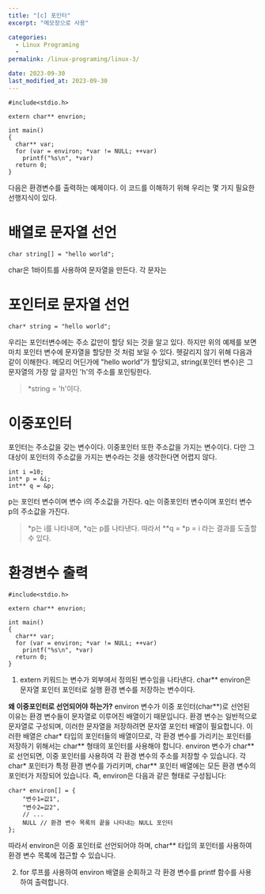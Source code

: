 ```yaml
---
title: "[c] 포인터"
excerpt: "메모장으로 사용"

categories:
  - Linux Programing
  - 
permalink: /linux-programing/linux-3/

date: 2023-09-30
last_modified_at: 2023-09-30
---
```


```
#include<stdio.h>

extern char** envrion;

int main()
{
  char** var;
  for (var = environ; *var != NULL; ++var)
    printf("%s\n", *var)
  return 0;
}
```
다음은 환경변수를 출력하는 예제이다.
이 코드를 이해하기 위해 우리는 몇 가지 필요한 선행지식이 있다.

# 배열로 문자열 선언
```
char string[] = "hello world";
```
char은 1바이트를 사용하여 문자열을 만든다. 각 문자는 

# 포인터로 문자열 선언 
```
char* string = "hello world";
```
우리는 포인터변수에는 주소 값만이 할당 되는 것을 알고 있다. 
하지만 위의 예제를 보면 마치 포인터 변수에 문자열을 할당한 것 처럼 보일 수 있다.
헷갈리지 않기 위해 다음과 같이 이해한다.
메모리 어딘가에 "hello world"가 할당되고, string(포인터 변수)은 그 문자열의 가장 앞 글자인 'h'의 주소를 포인팅한다.
> *string = 'h'이다.

# 이중포인터
포인터는 주소값을 갖는 변수이다. 이중포인터 또한 주소값을 가지는 변수이다.
다만 그 대상이 포인터의 주소값을 가지는 변수라는 것을 생각한다면 어렵지 않다.
```
int i =10;
int* p = &i;
int** q = &p;
```
p는 포인터 변수이며 변수 i의 주소값을 가진다.
q는 이중포인터 변수이며 포인터 변수 p의 주소값을 가진다.
> *p는 i를 나타내며, *q는 p를 나타낸다.
> 따라서 **q = *p = i 라는 결과를 도출할 수 있다.

# 환경변수 출력

```
#include<stdio.h>

extern char** envrion;

int main()
{
  char** var;
  for (var = environ; *var != NULL; ++var)
    printf("%s\n", *var)
  return 0;
}
```

1. extern 키워드는 변수가 외부에서 정의된 변수임을 나타낸다. char** environ은 문자열 포인터 포인터로 실행 환경 변수를 저장하는 변수이다.
   
**왜 이중포인터로 선언되어야 하는가?**
environ 변수가 이중 포인터(char**)로 선언된 이유는 환경 변수들이 문자열로 이루어진 배열이기 때문입니다.
환경 변수는 일반적으로 문자열로 구성되며, 이러한 문자열을 저장하려면 문자열 포인터 배열이 필요합니다. 이러한 배열은 char* 타입의 포인터들의 배열이므로, 각 환경 변수를 가리키는 포인터를 저장하기 위해서는 char** 형태의 포인터를 사용해야 합니다.
environ 변수가 char** 로 선언되면, 이중 포인터를 사용하여 각 환경 변수의 주소를 저장할 수 있습니다. 각 char* 포인터가 특정 환경 변수를 가리키며, char** 포인터 배열에는 모든 환경 변수의 포인터가 저장되어 있습니다.
즉, environ은 다음과 같은 형태로 구성됩니다:
```
char* environ[] = {
    "변수1=값1",
    "변수2=값2",
    // ...
    NULL // 환경 변수 목록의 끝을 나타내는 NULL 포인터
};
```
따라서 environ은 이중 포인터로 선언되어야 하며, char** 타입의 포인터를 사용하여 환경 변수 목록에 접근할 수 있습니다.

2. for 루프를 사용하여 environ 배열을 순회하고 각 환경 변수를 printf 함수를 사용하여 출력합니다.
